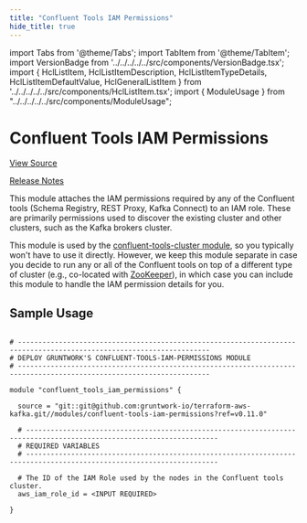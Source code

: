 ```yaml
---
title: "Confluent Tools IAM Permissions"
hide_title: true
---
```


import Tabs from '@theme/Tabs';
import TabItem from '@theme/TabItem';
import VersionBadge from '../../../../../src/components/VersionBadge.tsx';
import { HclListItem, HclListItemDescription, HclListItemTypeDetails, HclListItemDefaultValue, HclGeneralListItem } from '../../../../../src/components/HclListItem.tsx';
import { ModuleUsage } from "../../../../../src/components/ModuleUsage";

<VersionBadge repoTitle="Kafka" version="0.11.0" />

# Confluent Tools IAM Permissions

<a href="https://github.com/gruntwork-io/terraform-aws-kafka/tree/master/modules/confluent-tools-iam-permissions" className="link-button" title="View the source code for this module in GitHub.">View Source</a>

<a href="https://github.com/gruntwork-io/terraform-aws-kafka/releases?q=" className="link-button" title="Release notes for only the service catalog versions which impacted this service.">Release Notes</a>

This module attaches the IAM permissions required by any of the Confluent tools (Schema Registry, REST Proxy, Kafka
Connect) to an IAM role. These are primarily permissions used to discover the existing cluster and other clusters, such
as the Kafka brokers cluster.

This module is used by the [confluent-tools-cluster module](https://github.com/gruntwork-io/terraform-aws-kafka/tree/master/modules/confluent-tools-cluster), so you typically won't
have to use it directly. However, we keep this module separate in case you decide to run any or all of the Confluent tools
on top of a different type of cluster (e.g., co-located with [ZooKeeper](https://github.com/gruntwork-io/terraform-aws-zookeeper)),
in which case you can include this module to handle the IAM permission details for you.

## Sample Usage

<ModuleUsage>

```hcl title="main.tf"

# ---------------------------------------------------------------------------------------------------------------------
# DEPLOY GRUNTWORK'S CONFLUENT-TOOLS-IAM-PERMISSIONS MODULE
# ---------------------------------------------------------------------------------------------------------------------

module "confluent_tools_iam_permissions" {

  source = "git::git@github.com:gruntwork-io/terraform-aws-kafka.git//modules/confluent-tools-iam-permissions?ref=v0.11.0"

  # ---------------------------------------------------------------------------------------------------------------------
  # REQUIRED VARIABLES
  # ---------------------------------------------------------------------------------------------------------------------

  # The ID of the IAM Role used by the nodes in the Confluent tools cluster.
  aws_iam_role_id = <INPUT REQUIRED>

}

```

</ModuleUsage>


<!-- ##DOCS-SOURCER-START
{
  "originalSources": [
    "https://github.com/gruntwork-io/terraform-aws-kafka/tree/master/modules/confluent-tools-iam-permissions/readme.md",
    "https://github.com/gruntwork-io/terraform-aws-kafka/tree/master/modules/confluent-tools-iam-permissions/variables.tf",
    "https://github.com/gruntwork-io/terraform-aws-kafka/tree/master/modules/confluent-tools-iam-permissions/outputs.tf"
  ],
  "sourcePlugin": "module-catalog-api",
  "hash": "8205bd81746c52581fe008a7c8d28bc4"
}
##DOCS-SOURCER-END -->
